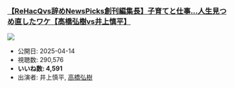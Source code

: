### [【ReHacQvs辞めNewsPicks創刊編集長】子育てと仕事…人生見つめ直したワケ【高橋弘樹vs井上慎平】](https://www.youtube.com/watch?v=_Ccuh2YNWqQ)
[![](https://img.youtube.com/vi/_Ccuh2YNWqQ/sddefault.jpg)](https://www.youtube.com/watch?v=_Ccuh2YNWqQ)
-   公開日: 2025-04-14
-   視聴数: 290,576
-   **いいね数: 4,591**
-   出演者: 井上慎平, [高橋弘樹](/rehacq_fan/people/高橋弘樹 "wikilink")
